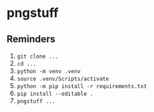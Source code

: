 # pngstuff

## Reminders

1. `git clone ...`
2. `cd ...`
3. `python -m venv .venv`
4. `source .venv/Scripts/activate`
5. `python -m pip install -r requirements.txt`
6. `pip install --editable .`
7. `pngstuff ...`
